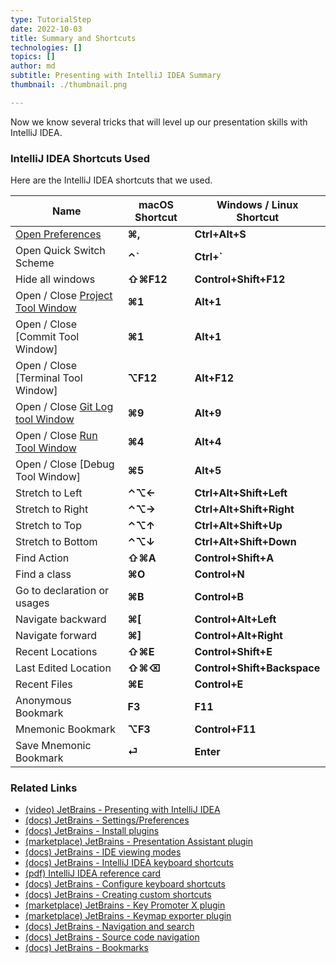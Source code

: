 ```yaml
---
type: TutorialStep
date: 2022-10-03
title: Summary and Shortcuts
technologies: []
topics: []
author: md
subtitle: Presenting with IntelliJ IDEA Summary
thumbnail: ./thumbnail.png

---
```


Now we know several tricks that will level up our presentation skills with IntelliJ IDEA.

### IntelliJ IDEA Shortcuts Used
Here are the IntelliJ IDEA shortcuts that we used.

| Name                                                                                             | macOS Shortcut | Windows / Linux Shortcut    |
|--------------------------------------------------------------------------------------------------|----------------|-----------------------------|
| [Open Preferences](https://www.jetbrains.com/help/idea/settings-preferences-dialog.html)         | **⌘,**         | **Ctrl+Alt+S**              |
| Open Quick Switch Scheme                                                                         | **⌃`**         | **Ctrl+`**                  |
| Hide all windows                                                                                 | **⇧⌘F12**      | **Control+Shift+F12**       |
| Open / Close [Project Tool Window](https://www.jetbrains.com/help/idea/project-tool-window.html) | **⌘1**         | **Alt+1**                   |
| Open / Close [Commit Tool Window]                                                                | **⌘1**         | **Alt+1**                   |
| Open / Close [Terminal Tool Window]                                                              | **⌥F12**       | **Alt+F12**                 |
| Open / Close [Git Log tool Window](https://www.jetbrains.com/help/idea/investigate-changes.html) | **⌘9**         | **Alt+9**                   |
| Open / Close [Run Tool Window](https://www.jetbrains.com/help/idea/run-tool-window.html)         | **⌘4**         | **Alt+4**                   |
| Open / Close [Debug Tool Window]                                                                 | **⌘5**         | **Alt+5**                   |
| Stretch to Left                                                                                  | **⌃⌥←**        | **Ctrl+Alt+Shift+Left**     |
| Stretch to Right                                                                                 | **⌃⌥→**        | **Ctrl+Alt+Shift+Right**    |
| Stretch to Top                                                                                   | **⌃⌥↑**        | **Ctrl+Alt+Shift+Up**       |
| Stretch to Bottom                                                                                | **⌃⌥↓**        | **Ctrl+Alt+Shift+Down**     |
| Find Action                                                                                      | **⇧⌘A**        | **Control+Shift+A**         |
| Find a class                                                                                     | **⌘O**         | **Control+N**               |
| Go to declaration or usages                                                                      | **⌘B**         | **Control+B**               |
| Navigate backward                                                                                | **⌘[**         | **Control+Alt+Left**        |
| Navigate forward                                                                                 | **⌘]**         | **Control+Alt+Right**       |
| Recent Locations                                                                                 | **⇧⌘E**        | **Control+Shift+E**         |
| Last Edited Location                                                                             | **⇧⌘⌫**        | **Control+Shift+Backspace** |
| Recent Files                                                                                     | **⌘E**         | **Control+E**               |
| Anonymous Bookmark                                                                               | **F3**         | **F11**                     |
| Mnemonic Bookmark                                                                                | **⌥F3**        | **Control+F11**             |
| Save Mnemonic Bookmark                                                                           | **⏎**          | **Enter**                   |

### Related Links
- [(video) JetBrains - Presenting with IntelliJ IDEA](https://www.youtube.com/watch?v=h-HGg9b6Dqw)
- [(docs) JetBrains - Settings/Preferences](https://www.jetbrains.com/help/idea/settings-preferences-dialog.html)
- [(docs) JetBrains - Install plugins](https://www.jetbrains.com/help/idea/managing-plugins.html)
- [(marketplace) JetBrains - Presentation Assistant plugin](https://plugins.jetbrains.com/plugin/7345-presentation-assistant)
- [(docs) JetBrains - IDE viewing modes](https://www.jetbrains.com/help/idea/ide-viewing-modes.html)
- [(docs) JetBrains - IntelliJ IDEA keyboard shortcuts](https://www.jetbrains.com/help/idea/mastering-keyboard-shortcuts.html)
- [(pdf) IntelliJ IDEA reference card](https://resources.jetbrains.com/storage/products/intellij-idea/docs/IntelliJIDEA_ReferenceCard.pdf)
- [(docs) JetBrains - Configure keyboard shortcuts](https://www.jetbrains.com/help/idea/configuring-keyboard-and-mouse-shortcuts.html)
- [(docs) JetBrains - Creating custom shortcuts](https://www.jetbrains.com/idea/guide/tips/assign-top-shortcuts/)
- [(marketplace) JetBrains - Key Promoter X plugin](https://plugins.jetbrains.com/plugin/9792-key-promoter-x)
- [(marketplace) JetBrains - Keymap exporter plugin](https://plugins.jetbrains.com/plugin/7066-keymap-exporter)
- [(docs) JetBrains - Navigation and search](https://www.jetbrains.com/help/idea/discover-intellij-idea.html?keymap=secondary_macos#navigation-and-search)
- [(docs) JetBrains - Source code navigation](https://www.jetbrains.com/help/idea/navigating-through-the-source-code.html#advanced-features)
- [(docs) JetBrains - Bookmarks](https://www.jetbrains.com/help/idea/bookmarks.html)

